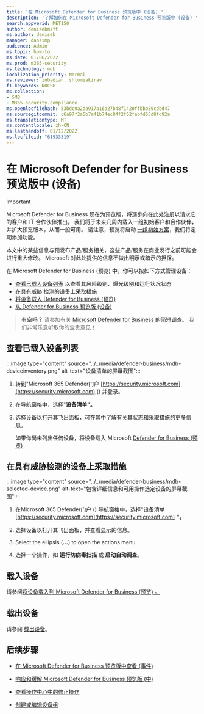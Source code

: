 ```yaml
---
title: '在 Microsoft Defender for Business 预览版中 (设备) '
description: '了解如何在 Microsoft Defender for Business 预览版中 (设备) '
search.appverid: MET150
author: denisebmsft
ms.author: deniseb
manager: dansimp
audience: Admin
ms.topic: how-to
ms.date: 01/06/2022
ms.prod: m365-security
ms.technology: mdb
localization_priority: Normal
ms.reviewer: inbadian, shlomiakirav
f1.keywords: NOCSH
ms.collection:
- SMB
- M365-security-compliance
ms.openlocfilehash: 53bdc9a2da917a16a27b48f1420ffbbb89cdbd47
ms.sourcegitcommit: c6a97f2a5b7a41b74ec84f2f62fabfd65d8fd92a
ms.translationtype: MT
ms.contentlocale: zh-CN
ms.lasthandoff: 01/12/2022
ms.locfileid: "61933319"
---
```

# <a name="manage-devices-in-microsoft-defender-for-business-preview"></a>在 Microsoft Defender for Business 预览版中 (设备) 

> [!IMPORTANT]
> Microsoft Defender for Business 现在为预览版，将逐步向在此处注册以请求[](https://aka.ms/mdb-preview)它的客户和 IT 合作伙伴推出。 我们将于未来几周内载入一组初始客户和合作伙伴，并扩大预览版本，从而一般可用。 请注意，预览将启动 [一组初始方案](mdb-tutorials.md#try-these-preview-scenarios)，我们将定期添加功能。
> 
> 本文中的某些信息与预发布产品/服务相关，这些产品/服务在商业发行之前可能会进行重大修改。 Microsoft 对此处提供的信息不做出明示或暗示的担保。 

在 Microsoft Defender for Business (预览) 中，你可以按如下方式管理设备：

- [查看已载入设备列表](#view-the-list-of-onboarded-devices) 以查看其风险级别、曝光级别和运行状况状态
- [在具有威胁](#take-action-on-a-device-that-has-threat-detections) 检测的设备上采取措施
- [将设备载入 Defender for Business (预览) ](#onboard-a-device)  
- [从 Defender for Business 预览版 (设备) ](#offboard-a-device)

>
> **有空吗？**
> 请参加有关 <a href="https://microsoft.qualtrics.com/jfe/form/SV_0JPjTPHGEWTQr4y" target="_blank">Microsoft Defender for Business 的简短调查</a>。 我们非常乐意听取你的宝贵意见！
>

## <a name="view-the-list-of-onboarded-devices"></a>查看已载入设备列表

:::image type="content" source="../../media/defender-business/mdb-deviceinventory.png" alt-text="设备清单的屏幕截图":::

1. 转到"Microsoft 365 Defender门户 [https://security.microsoft.com](https://security.microsoft.com) () 并登录。

2. 在导航窗格中，选择"**设备清单"。**

3. 选择设备以打开其飞出面板，可在其中了解有关其状态和采取措施的更多信息。 

   如果你尚未列出任何设备，将设备载入 Microsoft [Defender for Business (预览) ](mdb-onboard-devices.md)

## <a name="take-action-on-a-device-that-has-threat-detections"></a>在具有威胁检测的设备上采取措施

:::image type="content" source="../../media/defender-business/mdb-selected-device.png" alt-text="包含详细信息和可用操作选定设备的屏幕截图":::

1. 在Microsoft 365 Defender门户 () 导航窗格中，选择"设备清单 [https://security.microsoft.com](https://security.microsoft.com) **"。** 

2. 选择设备以打开其飞出面板，并查看显示的信息。

3. Select the ellipsis (**...**) to open the actions menu. 

4. 选择一个操作，如 **运行防病毒扫描** 或 **启动自动调查**。 

## <a name="onboard-a-device"></a>载入设备

请参阅[将设备载入到 Microsoft Defender for Business (预览) 。 ](mdb-onboard-devices.md)

## <a name="offboard-a-device"></a>载出设备

请参阅 [载出设备](mdb-onboard-devices.md#what-if-i-want-to-offboard-a-device)。

## <a name="next-steps"></a>后续步骤

- [在 Microsoft Defender for Business 预览版中查看 (事件) ](mdb-view-manage-incidents.md)

- [响应和缓解 Microsoft Defender for Business 预览版 (中) ](mdb-respond-mitigate-threats.md)

- [查看操作中心中的修正操作](mdb-review-remediation-actions.md)

- [创建或编辑设备组](mdb-create-edit-device-groups.md)
